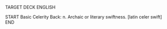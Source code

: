 TARGET DECK
ENGLISH

START
Basic
Celerity
Back: n. Archaic or literary swiftness. [latin celer swift]
END
